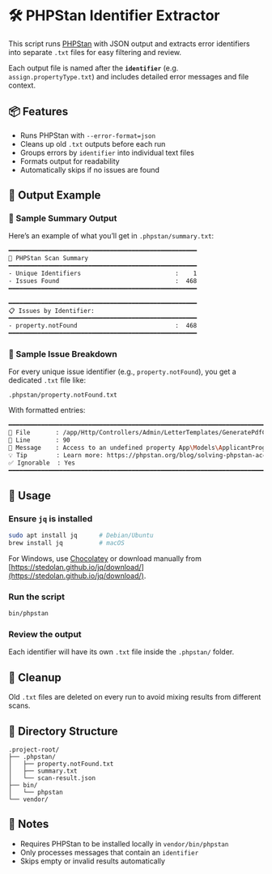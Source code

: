 # 🛠 PHPStan Identifier Extractor

This script runs [PHPStan](https://phpstan.org/) with JSON output and extracts error identifiers into separate `.txt` files for easy filtering and review.

Each output file is named after the **`identifier`** (e.g. `assign.propertyType.txt`) and includes detailed error messages and file context.

## 📦 Features

* Runs PHPStan with `--error-format=json`
* Cleans up old `.txt` outputs before each run
* Groups errors by `identifier` into individual text files
* Formats output for readability
* Automatically skips if no issues are found

## 📁 Output Example

### 📄 Sample Summary Output

Here’s an example of what you’ll get in `.phpstan/summary.txt`:

```bash
━━━━━━━━━━━━━━━━━━━━━━━━━━━━━━━━━━━━━━━━━━━━━━━━━━━━
🔎 PHPStan Scan Summary
━━━━━━━━━━━━━━━━━━━━━━━━━━━━━━━━━━━━━━━━━━━━━━━━━━━━
- Unique Identifiers                          :    1
- Issues Found                                :  468
━━━━━━━━━━━━━━━━━━━━━━━━━━━━━━━━━━━━━━━━━━━━━━━━━━━━

━━━━━━━━━━━━━━━━━━━━━━━━━━━━━━━━━━━━━━━━━━━━━━━━━━━━
📋 Issues by Identifier:
━━━━━━━━━━━━━━━━━━━━━━━━━━━━━━━━━━━━━━━━━━━━━━━━━━━━
- property.notFound                           :  468
━━━━━━━━━━━━━━━━━━━━━━━━━━━━━━━━━━━━━━━━━━━━━━━━━━━━
```

### 🧩 Sample Issue Breakdown

For every unique issue identifier (e.g., `property.notFound`), you get a dedicated `.txt` file like:

`.phpstan/property.notFound.txt`

With formatted entries:

```bash
━━━━━━━━━━━━━━━━━━━━━━━━━━━━━━━━━━━━━━━━━━━━━━━━━━━━━━━━━━━━━━━━━━━━━━━━━━━━━━━━━━━━━━━━━━━━━━━━━━━━━━━━━━━━━━━━━━━━━━
📂 File       : /app/Http/Controllers/Admin/LetterTemplates/GeneratePdfController.php
🔢 Line       : 90
💬 Message    : Access to an undefined property App\Models\ApplicantProgramme::$name.
💡 Tip        : Learn more: https://phpstan.org/blog/solving-phpstan-access-to-undefined-property
✅ Ignorable  : Yes
━━━━━━━━━━━━━━━━━━━━━━━━━━━━━━━━━━━━━━━━━━━━━━━━━━━━━━━━━━━━━━━━━━━━━━━━━━━━━━━━━━━━━━━━━━━━━━━━━━━━━━━━━━━━━━━━━━━━━━
```

## 🚀 Usage

### Ensure `jq` is installed

```bash
sudo apt install jq      # Debian/Ubuntu
brew install jq          # macOS
```

For Windows, use [Chocolatey](https://chocolatey.org/) or download manually from [https://stedolan.github.io/jq/download/](https://stedolan.github.io/jq/download/).

### Run the script

```bash
bin/phpstan
```

### Review the output

Each identifier will have its own `.txt` file inside the `.phpstan/` folder.

## 🧼 Cleanup

Old `.txt` files are deleted on every run to avoid mixing results from different scans.

## 📂 Directory Structure

```plaintext
.project-root/
├── .phpstan/
│   ├── property.notFound.txt
│   ├── summary.txt
│   └── scan-result.json
├── bin/
│   └── phpstan
└── vendor/
```

## 📌 Notes

* Requires PHPStan to be installed locally in `vendor/bin/phpstan`
* Only processes messages that contain an `identifier`
* Skips empty or invalid results automatically
